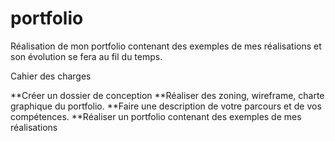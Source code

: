 # portfolio


Réalisation de mon portfolio contenant des exemples de mes réalisations  et son évolution se fera au fil du temps.

Cahier des charges


**Créer un dossier de conception
**Réaliser des zoning, wireframe, charte graphique du portfolio.
**Faire une description de votre parcours et de vos compétences.
**Réaliser un portfolio contenant des exemples de mes réalisations 
